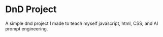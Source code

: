 # DnD Project
A simple dnd project I made to teach myself javascript, html, CSS, and AI prompt engineering.
